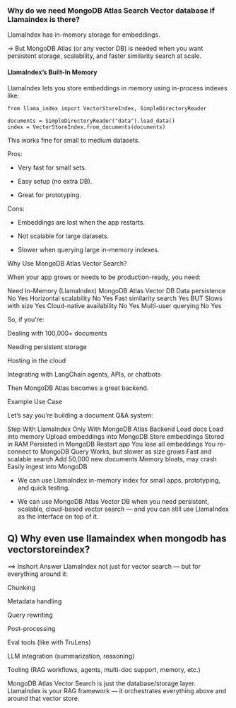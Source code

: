 
### Why do we need MongoDB Atlas Search Vector database if Llamaindex is there?
LlamaIndex has in-memory storage for embeddings.

-> But MongoDB Atlas (or any vector DB) is needed when you want persistent storage, scalability, and faster similarity search at scale.

#### LlamaIndex’s Built-In Memory

LlamaIndex lets you store embeddings in memory using in-process indexes like:
```
from llama_index import VectorStoreIndex, SimpleDirectoryReader

documents = SimpleDirectoryReader("data").load_data()
index = VectorStoreIndex.from_documents(documents)
```

This works fine for small to medium datasets.

Pros:

- Very fast for small sets.

- Easy setup (no extra DB).

- Great for prototyping.

Cons:

- Embeddings are lost when the app restarts.

- Not scalable for large datasets.

- Slower when querying large in-memory indexes.

Why Use MongoDB Atlas Vector Search?

When your app grows or needs to be production-ready, you need:

Need	In-Memory (LlamaIndex)	MongoDB Atlas Vector DB
Data persistence	No	Yes
Horizontal scalability	No	Yes
Fast similarity search	Yes BUT Slows with size	Yes
Cloud-native availability	No	Yes
Multi-user querying	No	Yes

So, if you're:

Dealing with 100,000+ documents

Needing persistent storage

Hosting in the cloud

Integrating with LangChain agents, APIs, or chatbots

Then MongoDB Atlas becomes a great backend.

Example Use Case

Let’s say you’re building a document Q&A system:

Step	With LlamaIndex Only	With MongoDB Atlas Backend
Load docs	Load into memory	Upload embeddings into MongoDB
Store embeddings	Stored in RAM	Persisted in MongoDB
Restart app	You lose all embeddings	You re-connect to MongoDB
Query	Works, but slower as size grows	Fast and scalable search
Add 50,000 new documents	Memory bloats, may crash	Easily ingest into MongoDB

- We can use LlamaIndex in-memory index for small apps, prototyping, and quick testing.

- We can use MongoDB Atlas Vector DB when you need persistent, scalable, cloud-based vector search — and you can still use LlamaIndex as the interface on top of it.


## Q) Why even use llamaindex when mongodb has vectorstoreindex?
==> Inshort Answer
LlamaIndex not just for vector search — but for everything around it:

Chunking

Metadata handling

Query rewriting

Post-processing

Eval tools (like with TruLens)

LLM integration (summarization, reasoning)

Tooling (RAG workflows, agents, multi-doc support, memory, etc.)

MongoDB Atlas Vector Search is just the database/storage layer.
LlamaIndex is your RAG framework — it orchestrates everything above and around that vector store.